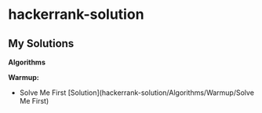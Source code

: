 # hackerrank-solution
## My Solutions
**Algorithms**

**Warmup:**
 - Solve Me First [Solution](hackerrank-solution/Algorithms/Warmup/Solve Me First)
